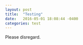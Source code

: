 ```yaml
---
layout: post
title:  "Testing"
date:   2016-05-01 18:08:44 -0400
categories: test
---
```


Please disregard.
